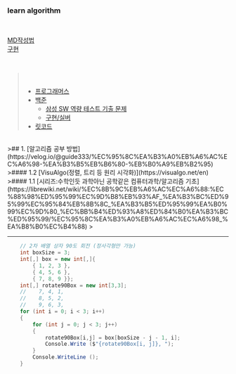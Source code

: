 
### learn algorithm

</br>

[MD작성법](https://gist.github.com/ihoneymon/652be052a0727ad59601#%EA%B3%B5%ED%86%B5-%EB%A7%88%ED%81%AC%EB%8B%A4%EC%9A%B4-markdown-%EC%9E%91%EC%84%B1%EB%B2%95)   
[구현](https://velog.io/@hyun0820/%EC%BD%94%EB%94%A9%ED%85%8C%EC%8A%A4%ED%8A%B8-%EA%B5%AC%ED%98%84Implementation-%EC%9C%A0%ED%98%95)

</br>

>&nbsp;
> + [프로그래머스](https://programmers.co.kr/)
> + [백준](https://www.acmicpc.net/)
>   + [삼성 SW 역량 테스트 기출 문제](https://www.acmicpc.net/workbook/view/1152)
>   + [구현/실버](https://solved.ac/search?query=%23implementation+*s)
> + [릿코드](https://leetcode.com/)
</br>
>## 1. [알고리즘 공부 방법](https://velog.io/@guide333/%EC%95%8C%EA%B3%A0%EB%A6%AC%EC%A6%98-%EA%B3%B5%EB%B6%80-%EB%B0%A9%EB%B2%95)
>#### 1.2 [VisuAlgo(정렬, 트리 등 원리 시각화)](https://visualgo.net/en)
>#### 1.1 [시리즈:수학인듯 과학아닌 공학같은 컴퓨터과학/알고리즘 기초](https://librewiki.net/wiki/%EC%8B%9C%EB%A6%AC%EC%A6%88:%EC%88%98%ED%95%99%EC%9D%B8%EB%93%AF_%EA%B3%BC%ED%95%99%EC%95%84%EB%8B%8C_%EA%B3%B5%ED%95%99%EA%B0%99%EC%9D%80_%EC%BB%B4%ED%93%A8%ED%84%B0%EA%B3%BC%ED%95%99/%EC%95%8C%EA%B3%A0%EB%A6%AC%EC%A6%98_%EA%B8%B0%EC%B4%88)
>&nbsp;

<hr/>

```c#
    // 2차 배열 상자 90도 회전 (정사각형만 가능)
    int boxSize = 3;
    int[,] box = new int[,]{
        { 1, 2, 3 },
        { 4, 5, 6 },
        { 7, 8, 9 }};
    int[,] rotate90Box = new int[3,3];
    //    7, 4, 1,
    //    8, 5, 2,
    //    9, 6, 3,
    for (int i = 0; i < 3; i++)
    {
        for (int j = 0; j < 3; j++)
        {
            rotate90Box[i,j] = box[boxSize - j - 1, i];
            Console.Write ($"{rotate90Box[i, j]}, ");
        }
        Console.WriteLine ();
    }
```
